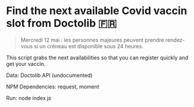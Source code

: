 # Find the next available Covid vaccin slot from Doctolib 🇫🇷

>Mercredi 12 mai : les personnes majeures peuvent prendre rendez-vous si un créneau est disponible sous 24 heures.

This script grabs the next availabilities so that you can register quickly and get your vaccin.

Data: Doctolib API (undocumented)

NPM Dependencies: request, moment

Run: node index.js
